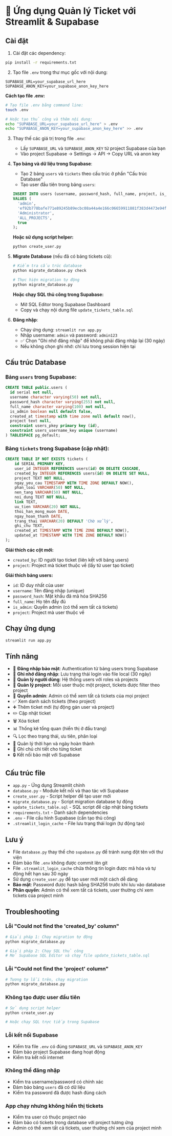 # 🎫 Ứng dụng Quản lý Ticket với Streamlit & Supabase

## Cài đặt

1. Cài đặt các dependency:

```bash
pip install -r requirements.txt
```

2. Tạo file `.env` trong thư mục gốc với nội dung:

```env
SUPABASE_URL=your_supabase_url_here
SUPABASE_ANON_KEY=your_supabase_anon_key_here
```

**Cách tạo file .env:**

```bash
# Tạo file .env bằng command line:
touch .env

# Hoặc tạo thủ công và thêm nội dung:
echo "SUPABASE_URL=your_supabase_url_here" > .env
echo "SUPABASE_ANON_KEY=your_supabase_anon_key_here" >> .env
```

3. Thay thế các giá trị trong file `.env`:

    - Lấy `SUPABASE_URL` và `SUPABASE_ANON_KEY` từ project Supabase của bạn
    - Vào project Supabase → Settings → API → Copy URL và anon key

4. **Tạo bảng và dữ liệu trong Supabase**:

    - Tạo 2 bảng `users` và `tickets` theo cấu trúc ở phần "Cấu trúc Database"
    - Tạo user đầu tiên trong bảng `users`:

    ```sql
    INSERT INTO users (username, password_hash, full_name, project, is_admin)
    VALUES (
      'admin',
      'ef92b778bafe771e89245b89ecbc08a44a4e166c06659911881f383d4473e94f', -- password: admin123
      'Administrator',
      'ALL_PROJECTS',
      true
    );
    ```

    **Hoặc sử dụng script helper:**

    ```bash
    python create_user.py
    ```

5. **Migrate Database** (nếu đã có bảng tickets cũ):

    ```bash
    # Kiểm tra cấu trúc database
    python migrate_database.py check

    # Thực hiện migration tự động
    python migrate_database.py
    ```

    **Hoặc chạy SQL thủ công trong Supabase:**

    - Mở SQL Editor trong Supabase Dashboard
    - Copy và chạy nội dung file `update_tickets_table.sql`

6. **Đăng nhập**:
    - Chạy ứng dụng: `streamlit run app.py`
    - Nhập username: `admin` và password: `admin123`
    - ✅ Chọn "Ghi nhớ đăng nhập" để không phải đăng nhập lại (30 ngày)
    - Nếu không chọn ghi nhớ: chỉ lưu trong session hiện tại

## Cấu trúc Database

### Bảng `users` trong Supabase:

```sql
CREATE TABLE public.users (
  id serial not null,
  username character varying(50) not null,
  password_hash character varying(255) not null,
  full_name character varying(100) not null,
  is_admin boolean null default false,
  created_at timestamp with time zone null default now(),
  project text null,
  constraint users_pkey primary key (id),
  constraint users_username_key unique (username)
) TABLESPACE pg_default;
```

### Bảng `tickets` trong Supabase (cập nhật):

```sql
CREATE TABLE IF NOT EXISTS tickets (
    id SERIAL PRIMARY KEY,
    user_id INTEGER REFERENCES users(id) ON DELETE CASCADE,
    created_by INTEGER REFERENCES users(id) ON DELETE SET NULL,
    project TEXT NOT NULL,
    ngay_yeu_cau TIMESTAMP WITH TIME ZONE DEFAULT NOW(),
    phan_loai VARCHAR(50) NOT NULL,
    nen_tang VARCHAR(50) NOT NULL,
    noi_dung TEXT NOT NULL,
    link TEXT,
    uu_tien VARCHAR(20) NOT NULL,
    thoi_han_mong_muon DATE,
    ngay_hoan_thanh DATE,
    trang_thai VARCHAR(20) DEFAULT 'Chờ xử lý',
    ghi_chu TEXT,
    created_at TIMESTAMP WITH TIME ZONE DEFAULT NOW(),
    updated_at TIMESTAMP WITH TIME ZONE DEFAULT NOW()
);
```

**Giải thích các cột mới:**

-   `created_by`: ID người tạo ticket (liên kết với bảng users)
-   `project`: Project mà ticket thuộc về (lấy từ user tạo ticket)

**Giải thích bảng users:**

-   `id`: ID duy nhất của user
-   `username`: Tên đăng nhập (unique)
-   `password_hash`: Mật khẩu đã mã hóa SHA256
-   `full_name`: Họ tên đầy đủ
-   `is_admin`: Quyền admin (có thể xem tất cả tickets)
-   `project`: Project mà user thuộc về

## Chạy ứng dụng

```bash
streamlit run app.py
```

## Tính năng

-   🔐 **Đăng nhập bảo mật**: Authentication từ bảng users trong Supabase
-   💾 **Ghi nhớ đăng nhập**: Lưu trạng thái login vào file local (30 ngày)
-   👥 **Quản lý người dùng**: Hệ thống users với roles và projects
-   🏢 **Quản lý project**: Mỗi user thuộc một project, tickets được filter theo project
-   👑 **Quyền admin**: Admin có thể xem tất cả tickets của mọi project
-   ✅ Xem danh sách tickets (theo project)
-   ➕ Thêm ticket mới (tự động gán user và project)
-   ✏️ Cập nhật ticket
-   🗑️ Xóa ticket
-   📊 Thống kê tổng quan (hiển thị ở đầu trang)
-   🔍 Lọc theo trạng thái, ưu tiên, phân loại
-   📅 Quản lý thời hạn và ngày hoàn thành
-   📝 Ghi chú chi tiết cho từng ticket
-   🔒 Kết nối bảo mật với Supabase

## Cấu trúc file

-   `app.py` - Ứng dụng Streamlit chính
-   `database.py` - Module kết nối và thao tác với Supabase
-   `create_user.py` - Script helper để tạo user mới
-   `migrate_database.py` - Script migration database tự động
-   `update_tickets_table.sql` - SQL script để cập nhật bảng tickets
-   `requirements.txt` - Danh sách dependencies
-   `.env` - File cấu hình Supabase (cần tạo thủ công)
-   `.streamlit_login_cache` - File lưu trạng thái login (tự động tạo)

## Lưu ý

-   File `database.py` thay thế cho `supabase.py` để tránh xung đột tên với thư viện
-   Đảm bảo file `.env` không được commit lên git
-   File `.streamlit_login_cache` chứa thông tin login được mã hóa và tự động hết hạn sau 30 ngày
-   Sử dụng `create_user.py` để tạo user mới một cách dễ dàng
-   **Bảo mật**: Password được hash bằng SHA256 trước khi lưu vào database
-   **Phân quyền**: Admin có thể xem tất cả tickets, user thường chỉ xem tickets của project mình

## Troubleshooting

### Lỗi "Could not find the 'created_by' column"

```bash
# Giải pháp 1: Chạy migration tự động
python migrate_database.py

# Giải pháp 2: Chạy SQL thủ công
# Mở Supabase SQL Editor và chạy file update_tickets_table.sql
```

### Lỗi "Could not find the 'project' column"

```bash
# Tương tự lỗi trên, chạy migration
python migrate_database.py
```

### Không tạo được user đầu tiên

```bash
# Sử dụng script helper
python create_user.py

# Hoặc chạy SQL trực tiếp trong Supabase
```

### Lỗi kết nối Supabase

-   Kiểm tra file `.env` có đúng `SUPABASE_URL` và `SUPABASE_ANON_KEY`
-   Đảm bảo project Supabase đang hoạt động
-   Kiểm tra kết nối internet

### Không thể đăng nhập

-   Kiểm tra username/password có chính xác
-   Đảm bảo bảng `users` đã có dữ liệu
-   Kiểm tra password đã được hash đúng cách

### App chạy nhưng không hiển thị tickets

-   Kiểm tra user có thuộc project nào
-   Đảm bảo có tickets trong database với project tương ứng
-   Admin có thể xem tất cả tickets, user thường chỉ xem của project mình

